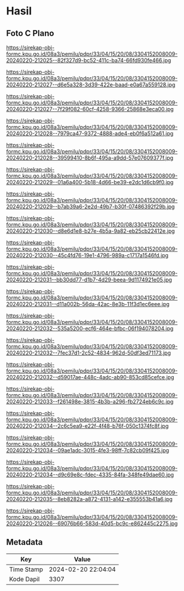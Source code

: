 # Hasil

## Foto C Plano

https://sirekap-obj-formc.kpu.go.id/08a3/pemilu/pdpr/33/04/15/20/08/3304152008009-20240220-212025--82f327d9-bc52-411c-ba74-66fd930fe466.jpg

https://sirekap-obj-formc.kpu.go.id/08a3/pemilu/pdpr/33/04/15/20/08/3304152008009-20240220-212027--d6e5a328-3d39-422e-baad-e0a67a559128.jpg

https://sirekap-obj-formc.kpu.go.id/08a3/pemilu/pdpr/33/04/15/20/08/3304152008009-20240220-212027--7f29f082-60cf-4258-9366-25868e3eca00.jpg

https://sirekap-obj-formc.kpu.go.id/08a3/pemilu/pdpr/33/04/15/20/08/3304152008009-20240220-212028--7979ca47-9372-4888-ade4-eb0f6a512a61.jpg

https://sirekap-obj-formc.kpu.go.id/08a3/pemilu/pdpr/33/04/15/20/08/3304152008009-20240220-212028--39599410-8b6f-495a-a9dd-57e07609377f.jpg

https://sirekap-obj-formc.kpu.go.id/08a3/pemilu/pdpr/33/04/15/20/08/3304152008009-20240220-212029--01a6a400-5b18-4d66-be39-e2dc1d6cb9f0.jpg

https://sirekap-obj-formc.kpu.go.id/08a3/pemilu/pdpr/33/04/15/20/08/3304152008009-20240220-212029--b7ab39a6-2e2d-49b7-b30f-07486392f29b.jpg

https://sirekap-obj-formc.kpu.go.id/08a3/pemilu/pdpr/33/04/15/20/08/3304152008009-20240220-212030--d8e6d1e8-b27e-4b5a-9a82-eb25cb22412e.jpg

https://sirekap-obj-formc.kpu.go.id/08a3/pemilu/pdpr/33/04/15/20/08/3304152008009-20240220-212030--45c4fd76-19e1-4796-989a-c1717a1546fd.jpg

https://sirekap-obj-formc.kpu.go.id/08a3/pemilu/pdpr/33/04/15/20/08/3304152008009-20240220-212031--bb30dd77-d1b7-4d29-beea-9d1174921e05.jpg

https://sirekap-obj-formc.kpu.go.id/08a3/pemilu/pdpr/33/04/15/20/08/3304152008009-20240220-212031--d11a002b-56da-42ac-8e3b-11f3d1ec6eee.jpg

https://sirekap-obj-formc.kpu.go.id/08a3/pemilu/pdpr/33/04/15/20/08/3304152008009-20240220-212032--535a5200-ecf6-464e-bfbc-06f194078204.jpg

https://sirekap-obj-formc.kpu.go.id/08a3/pemilu/pdpr/33/04/15/20/08/3304152008009-20240220-212032--7fec37d1-2c52-4834-962d-50df3ed71173.jpg

https://sirekap-obj-formc.kpu.go.id/08a3/pemilu/pdpr/33/04/15/20/08/3304152008009-20240220-212032--d59017ae-448c-4adc-ab90-853cd85cefce.jpg

https://sirekap-obj-formc.kpu.go.id/08a3/pemilu/pdpr/33/04/15/20/08/3304152008009-20240220-212033--f261498e-3815-4b3b-a296-fb2724eb6c9c.jpg

https://sirekap-obj-formc.kpu.go.id/08a3/pemilu/pdpr/33/04/15/20/08/3304152008009-20240220-212034--2c6c5ea9-e22f-4f48-b76f-050c1374fc8f.jpg

https://sirekap-obj-formc.kpu.go.id/08a3/pemilu/pdpr/33/04/15/20/08/3304152008009-20240220-212034--09ae1adc-3015-4fe3-98ff-7c82cb09f425.jpg

https://sirekap-obj-formc.kpu.go.id/08a3/pemilu/pdpr/33/04/15/20/08/3304152008009-20240220-212034--d9c69e8c-fdec-4335-84fa-348fe49dae60.jpg

https://sirekap-obj-formc.kpu.go.id/08a3/pemilu/pdpr/33/04/15/20/08/3304152008009-20240220-212035--8eb8282a-a872-4131-a142-e355553b41a6.jpg

https://sirekap-obj-formc.kpu.go.id/08a3/pemilu/pdpr/33/04/15/20/08/3304152008009-20240220-212026--69076b66-583d-40d5-bc9c-e862445c2275.jpg


## Metadata

| Key        | Value               |
| ---------- | ------------------- |
| Time Stamp | 2024-02-20 22:04:04 |
| Kode Dapil | 3307                |




